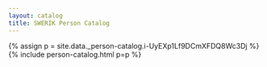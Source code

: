 ```yaml
---
layout: catalog
title: SWERIK Person Catalog
---
```

{% assign p = site.data._person-catalog.i-UyEXp1Lf9DCmXFDQ8Wc3Dj %}
{% include person-catalog.html p=p %}

